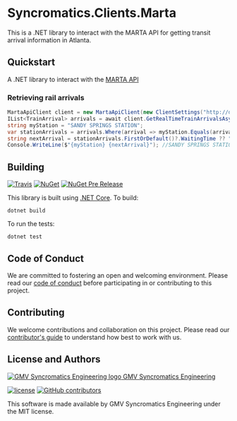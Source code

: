 # Syncromatics.Clients.Marta

This is a .NET library to interact with the MARTA API for getting transit arrival information in Atlanta.

## Quickstart

A .NET library to interact with the [MARTA API](http://www.itsmarta.com/app-developer-resources.aspx)

### Retrieving rail arrivals

```c#
MartaApiClient client = new MartaApiClient(new ClientSettings("http://developer.itsmarta.com", "fake-api-key"));
IList<TrainArrival> arrivals = await client.GetRealTimeTrainArrivalsAsync();
string myStation = "SANDY SPRINGS STATION";
var stationArrivals = arrivals.Where(arrival => myStation.Equals(arrival.Station, StringComparison.InvariantCultureIgnoreCase));
string nextArrival = stationArrivals.FirstOrDefault()?.WaitingTime ?? "unknown";
Console.WriteLine($"{myStation} {nextArrival}"); //SANDY SPRINGS STATION 9 min
```

## Building

[![Travis](https://img.shields.io/travis/syncromatics/Syncromatics.Clients.Marta.svg)](https://travis-ci.org/syncromatics/Syncromatics.Clients.Marta)
[![NuGet](https://img.shields.io/nuget/v/Syncromatics.Clients.Marta.Api.svg)](https://www.nuget.org/packages/Syncromatics.Clients.Marta.Api/)
[![NuGet Pre Release](https://img.shields.io/nuget/vpre/Syncromatics.Clients.Marta.Api.svg)](https://www.nuget.org/packages/Syncromatics.Clients.Marta.Api/)

This library is built using [.NET Core](https://www.microsoft.com/net/download). To build:

```
dotnet build
```

To run the tests:

```
dotnet test
```

## Code of Conduct

We are committed to fostering an open and welcoming environment. Please read our [code of conduct](CODE_OF_CONDUCT.md) before participating in or contributing to this project.

## Contributing

We welcome contributions and collaboration on this project. Please read our [contributor's guide](CONTRIBUTING.md) to understand how best to work with us.

## License and Authors

[![GMV Syncromatics Engineering logo](https://secure.gravatar.com/avatar/645145afc5c0bc24ba24c3d86228ad39?size=16) GMV Syncromatics Engineering](https://github.com/syncromatics)

[![license](https://img.shields.io/github/license/syncromatics/Syncromatics.Clients.Marta.svg)](https://github.com/syncromatics/Syncromatics.Clients.Marta/blob/master/LICENSE)
[![GitHub contributors](https://img.shields.io/github/contributors/syncromatics/Syncromatics.Clients.Marta.svg)](https://github.com/syncromatics/Syncromatics.Clients.Marta/graphs/contributors)

This software is made available by GMV Syncromatics Engineering under the MIT license.
